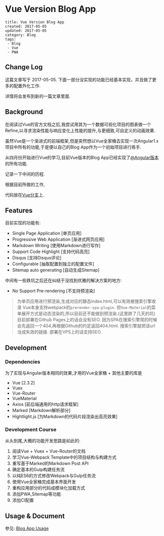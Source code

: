 # Vue Version Blog App

```metadata
title: Vue Version Blog App
created: 2017-05-05
updated: 2017-05-05
category: Blog
tags:
 - Blog
 - Vue
 - PWA
```

## Change Log

这篇文章写于 2017-05-05. 下面一部分没实现的功能已经基本实现，并且做了更多的配置外化工作.

详情将会发布到新的一篇文章里面.



## Background

在阅读过Vue的官方文档之后,我尝试用其为一个数据可视化项目的图表做一个Refine,以寻求渲染性能与响应变化上性能的提升,与更细致,可自定义的动画效果.

虽然Vue是一个渐进式的前端框架,但是突然想以Vue全家桶去实现一次Angular1.x项目中所有的功能,于是便以自己的Blog App作为一个初始项目进行练手.

从四月份开始进行Vue的学习,目前Vue版本的Blog App已经实现了[@Angular版本](https://github.com/Aquariuslt/Blog/tree/NG2)的所有功能.  

记录一下中间的历程.

根据目前所做的工作,

代码放在[Vue分支](https://github.com/Aquariuslt/Blog)上.  

## Features

目前实现的功能有:

- Single Page Application [单页应用]
- Progressive Web Application [渐进式网页应用]
- Markdown Writing [使用Markdown进行写作]
- Support Code Highlight [支持代码高亮]
- Disqus [支持Disqus评论]
- Configurable [抽取配置到独立的配置文件]
- Sitemap auto generating [自动生成Sitemap]


中间有一些跌坑之后还在纠结于没找到优雅的解决方案的地方:
- No Support Pre-rendering [不支持预渲染]
> 为单页应用进行预渲染,生成对应的静态index.html,可以有效被搜索引擎收录
> Vue本身支持webpack的`prerender-spa-plugin`. 但`Vue-Material`的菜单展开方式是动态渲染的,所以目前还不能做到预渲染.(这里跌了几天的坑)
> 目前部署在Github Pages上的话会没有SEO. 因为SPA在搜索引擎爬的时候会先返回一个404,再根据Github的约定返回404.html. 搜索引擎就把该url当成失效的链接.
> 部署在VPS上的话支持SEO.


## Development

### Dependencies
为了实现与Angular版本相同的效果,才用的Vue全家桶 + 其他主要的库是
- Vue [2.3.2]
- Vuex
- Vue-Router
- VueMaterial
- Axios [前后端通用的http请求框架]
- Marked [Markdown解析部分]
- Hightlight.js [为Markdown的代码片段渲染出高亮效果]

### Development Course

从头到尾,大概的功能开发思路是如此的:

1. 阅读Vue + Vuex + Vue-Router的文档
2. 学习Vue-Webpack Template中的项目结构与构建方式
3. 重写基于Marked的Markdown Post API
4. 确定基本的Gulp构建任务流
5. 以纯ES6的方式修改Webpack与Gulp任务流
6. 使用Vue全家桶完成基本界面开发
7. 重构应用部分的代码成模块化加载方式
8. 添加PWA,Sitemap等功能
9. 添加CI配置


## Usage & Document

参见: [Blog App Usage](https://github.com/Aquariuslt/Blog/tree/VUE#usage)



